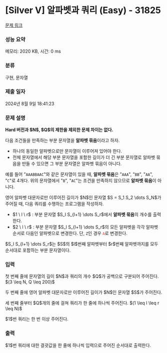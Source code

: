 # [Silver V] 알파벳과 쿼리 (Easy) - 31825 

[문제 링크](https://www.acmicpc.net/problem/31825) 

### 성능 요약

메모리: 2020 KB, 시간: 0 ms

### 분류

구현, 문자열

### 제출 일자

2024년 8월 9일 18:41:23

### 문제 설명

<p><strong>Hard 버전과 $N$, $Q$의 제한을 제외한 문제 차이는 없다.</strong></p>

<p>다음 조건들을 만족하는 부분 문자열을 <strong>알파벳 묶음</strong>이라고 하자.</p>

<ul>
	<li>하나의 동일한 알파벳으로만 문자열이 이루어져 있어야 한다.</li>
	<li>전체 문자열에서 해당 부분 문자열을 포함한 길이가 더 긴 부분 문자열로 알파벳 묶음을 만들 수 있으면 그 부분 문자열은 알파벳 묶음이 아니다.</li>
</ul>

<p>예를 들어 "<code>AAABBAAC</code>"와 같은 문자열이 있을 때, <strong>알파벳 묶음</strong>은 "<code>AAA</code>", "<code>BB</code>", "<code>AA</code>", "<code>C</code>"로 4개다. 위의 문자열에서 "<code>B</code>", "<code>AC</code>"는 조건을 만족하지 않으므로 <strong>알파벳 묶음</strong>이 아니다.</p>

<p>영어 알파벳 대문자로만 이루어진 길이가 $N$인 문자열 $S = S_1 S_2 \dots S_N$가 주어질 때, 다음 쿼리를 수행하는 프로그램을 작성하자.</p>

<ul>
	<li>$1 \ l \ r$ : 부분 문자열 $S_l S_{l+1} \dots S_r$에서 <strong>알파벳 묶음</strong>의 개수를 출력한다.</li>
	<li>$2 \ l \ r$ : 부분 문자열 $S_l S_{l+1} \dots S_r$의 모든 알파벳을 각각 알파벳 순서로 다음인 알파벳으로 변경한다. 단, <code><span color="#e74c3c">Z</span></code>인 경우 <code><span style="color:#e74c3c">A</span></code>로 변경한다.</li>
</ul>

<p>$S_l S_{l+1} \dots S_r$는 $S$의 $l$번째 알파벳부터 $r$번째 알파벳까지를 모두 순서대로 포함하는 부분 문자열이다.</p>

### 입력 

 <p>첫 번째 줄에 문자열의 길이 $N$과 쿼리의 개수 $Q$가 공백으로 구분되어 주어진다. $(3 \leq N, Q \leq 200)$</p>

<p>두 번째 줄에 영어 알파벳 대문자로만 이루어진 길이가 $N$인 문자열 $S$가 주어진다.</p>

<p>세 번째 줄부터 $Q$개의 줄에 걸쳐 쿼리가 한 줄에 하나씩 주어진다. $(1 \leq l \leq r \leq N)$</p>

<p>$1$번 쿼리는 한 번 이상 주어진다.</p>

### 출력 

 <p>$1$번 쿼리에 대한 결괏값을 한 줄에 하나씩 입력으로 주어진 순서대로 출력한다.</p>

